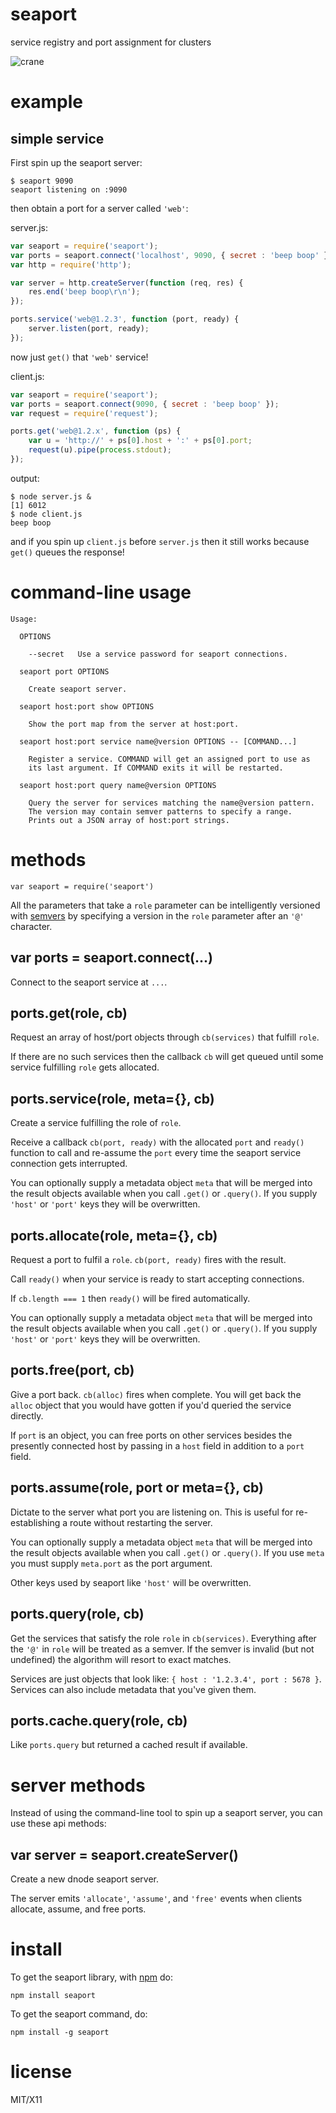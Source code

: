 seaport
=======

service registry and port assignment for clusters

![crane](http://substack.net/images/crane.png)

example
=======

simple service
--------------

First spin up the seaport server:

```
$ seaport 9090
seaport listening on :9090
```

then obtain a port for a server called `'web'`:

server.js:

``` js
var seaport = require('seaport');
var ports = seaport.connect('localhost', 9090, { secret : 'beep boop' });
var http = require('http');

var server = http.createServer(function (req, res) {
    res.end('beep boop\r\n');
});

ports.service('web@1.2.3', function (port, ready) {
    server.listen(port, ready);
});
```

now just `get()` that `'web'` service!

client.js:

``` js
var seaport = require('seaport');
var ports = seaport.connect(9090, { secret : 'beep boop' });
var request = require('request');

ports.get('web@1.2.x', function (ps) {
    var u = 'http://' + ps[0].host + ':' + ps[0].port;
    request(u).pipe(process.stdout);
});
```

output:

```
$ node server.js &
[1] 6012
$ node client.js
beep boop
```

and if you spin up `client.js` before `server.js` then it still works because
`get()` queues the response!

command-line usage
==================

```
Usage:
  
  OPTIONS
  
    --secret   Use a service password for seaport connections.

  seaport port OPTIONS

    Create seaport server.

  seaport host:port show OPTIONS

    Show the port map from the server at host:port.

  seaport host:port service name@version OPTIONS -- [COMMAND...]

    Register a service. COMMAND will get an assigned port to use as
    its last argument. If COMMAND exits it will be restarted.

  seaport host:port query name@version OPTIONS

    Query the server for services matching the name@version pattern.
    The version may contain semver patterns to specify a range.
    Prints out a JSON array of host:port strings.
```

methods
=======

```
var seaport = require('seaport')
```

All the parameters that take a `role` parameter can be intelligently versioned
with [semvers](https://github.com/isaacs/node-semver) by specifying a version in
the `role` parameter after an `'@'` character.

var ports = seaport.connect(...)
--------------------------------

Connect to the seaport service at `...`.

ports.get(role, cb)
-------------------

Request an array of host/port objects through `cb(services)` that fulfill `role`.

If there are no such services then the callback `cb` will get queued until some
service fulfilling `role` gets allocated.

ports.service(role, meta={}, cb)
--------------------------------

Create a service fulfilling the role of `role`.

Receive a callback `cb(port, ready)` with the allocated `port` and `ready()`
function to call and re-assume the `port` every time the seaport service
connection gets interrupted.

You can optionally supply a metadata object `meta` that will be merged into the
result objects available when you call `.get()` or `.query()`. If you supply
`'host'` or `'port'` keys they will be overwritten.

ports.allocate(role, meta={}, cb)
---------------------------------

Request a port to fulfil a `role`. `cb(port, ready)` fires with the result.

Call `ready()` when your service is ready to start accepting connections.

If `cb.length === 1` then `ready()` will be fired automatically.

You can optionally supply a metadata object `meta` that will be merged into the
result objects available when you call `.get()` or `.query()`. If you supply
`'host'` or `'port'` keys they will be overwritten.

ports.free(port, cb)
--------------------

Give a port back. `cb(alloc)` fires when complete. You will get back the `alloc`
object that you would have gotten if you'd queried the service directly.

If `port` is an object, you can free ports on other services besides the
presently connected host by passing in a `host` field in addition to a `port`
field.

ports.assume(role, port or meta={}, cb)
---------------------------------------

Dictate to the server what port you are listening on.
This is useful for re-establishing a route without restarting the server.

You can optionally supply a metadata object `meta` that will be merged into the
result objects available when you call `.get()` or `.query()`. If you use `meta`
you must supply `meta.port` as the port argument.

Other keys used by seaport like `'host'` will be overwritten.

ports.query(role, cb)
---------------------

Get the services that satisfy the role `role` in `cb(services)`.
Everything after the `'@'` in `role` will be treated as a semver. If the semver
is invalid (but not undefined) the algorithm will resort to exact matches.

Services are just objects that look like: `{ host : '1.2.3.4', port : 5678 }`.
Services can also include metadata that you've given them.

ports.cache.query(role, cb)
---------------------

Like `ports.query` but returned a cached result if available. 

server methods
==============

Instead of using the command-line tool to spin up a seaport server, you can use
these api methods:

var server = seaport.createServer()
-----------------------------------

Create a new dnode seaport server.

The server emits `'allocate'`, `'assume'`, and `'free'` events when clients
allocate, assume, and free ports.

install
=======

To get the seaport library, with [npm](http://npmjs.org) do:

```
npm install seaport
```

To get the seaport command, do:

```
npm install -g seaport
```

license
=======

MIT/X11
